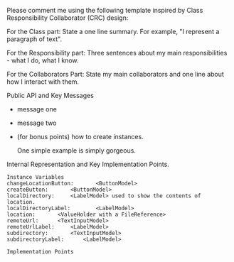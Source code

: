 Please comment me using the following template inspired by Class Responsibility Collaborator (CRC) design:

For the Class part:  State a one line summary. For example, "I represent a paragraph of text".

For the Responsibility part: Three sentences about my main responsibilities - what I do, what I know.

For the Collaborators Part: State my main collaborators and one line about how I interact with them. 

Public API and Key Messages

- message one   
- message two 
- (for bonus points) how to create instances.

   One simple example is simply gorgeous.
 
Internal Representation and Key Implementation Points.

    Instance Variables
	changeLocationButton:		<ButtonModel>
	createButton:		<ButtonModel>
	localDirectory:		<LabelModel> used to show the contents of location.
	localDirectoryLabel:		<LabelModel>
	location:		<ValueHolder with a FileReference>
	remoteUrl:		<TextInputModel>
	remoteUrlLabel:		<LabelModel>
	subdirectory:		<TextInputModel>
	subdirectoryLabel:		<LabelModel>

    Implementation Points